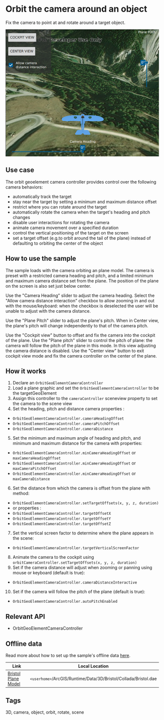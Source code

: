# Orbit the camera around an object

Fix the camera to point at and rotate around a target object.

![](screenshot.png)

## Use case

The orbit geoelement camera controller provides control over the following camera behaviors:

*   automatically track the target
*   stay near the target by setting a minimum and maximum distance offset
*   restrict where you can rotate around the target
*   automatically rotate the camera when the target's heading and pitch changes
*   disable user interactions for rotating the camera
*   animate camera movement over a specified duration
*   control the vertical positioning of the target on the screen
*   set a target offset (e.g.to orbit around the tail of the plane) instead of defaulting to orbiting the center of the object

## How to use the sample

The sample loads with the camera orbiting an plane model. The camera is preset with a restricted camera heading and pitch, and a limited minimum and maximum camera distance set from the plane. The position of the plane on the screen is also set just below center.  

Use the "Camera Heading" slider to adjust the camera heading. Select the "Allow camera distance interaction" checkbox to allow zooming in and out with the mouse/keyboard: when the checkbox is deselected the user will be unable to adjust with the camera distance.  

Use the "Plane Pitch" slider to adjust the plane's pitch. When in Center view, the plane's pitch will change independently to that of the camera pitch.  

Use the "Cockpit view" button to offset and fix the camera into the cockpit of the plane. Use the "Plane pitch" slider to control the pitch of plane: the camera will follow the pitch of the plane in this mode. In this view adjusting the camera distance is disabled. Use the "Center view" button to exit cockpit view mode and fix the camera controller on the center of the plane.  

## How it works

1. Declare an `OrbitGeoElementCameraController`
2. Load a plane graphic and set the `OrbitGeoElementCameraController` to be the targetGeoElement
3. Assign this controller to the `cameraController` sceneview property to set the camera to the scene view  
4. Set the heading, pitch and distance camera properties :
 * `OrbitGeoElementCameraController.cameraHeadingOffset`
 * `OrbitGeoElementCameraController.cameraPitchOffset`
 * `OrbitGeoElementCameraController.cameraDistance`
5. Set the minimum and maximum angle of heading and pitch, and minimum and maximum distance for the camera with properties:
 * `OrbitGeoElementCameraController.minCameraHeadingOffset` or `maxCameraHeadingOffset`
 * `OrbitGeoElementCameraController.minCameraHeadingOffset` or `maxCameraPitchOffset`
 * `OrbitGeoElementCameraController.minCameraHeadingOffset` or `maxCameraDistance`
6. Set the distance from which the camera is offset from the plane with method:
 * `OrbitGeoElementCameraController.setTargetOffsets(x, y, z, duration)`
 * or properties :
 * `OrbitGeoElementCameraController.targetOffsetX`
 * `OrbitGeoElementCameraController.targetOffsetY`
 * `OrbitGeoElementCameraController.targetOffsetZ`
7. Set the vertical screen factor to determine where the plane appears in the scene:
 * `OrbitGeoElementCameraController.targetVerticalScreenFactor`
8. Animate the camera to the cockpit using `orbitCameraController.setTargetOffsets(x, y, z, duration)`  
9. Set if the camera distance will adjust when zooming or panning using mouse or keyboard (default is true):
 * `OrbitGeoElementCameraController.cameraDistanceInteractive`
10. Set if the camera will follow the pitch of the plane (default is true):
 * `OrbitGeoElementCameraController.autoPitchEnabled`

## Relevant API

*   OrbitGeoElementCameraController

## Offline data

Read more about how to set up the sample's offline data [here](http://links.esri.com/ArcGISRuntimeQtSamples#use-offline-data-in-the-samples).

Link | Local Location
---------|-------|
|[Bristol Plane Model](https://www.arcgis.com/home/item.html?id=681d6f7694644709a7c830ec57a2d72b)| `<userhome>`/ArcGIS/Runtime/Data/3D/Bristol/Collada/Bristol.dae |

## Tags

3D, camera, object, orbit, rotate, scene
